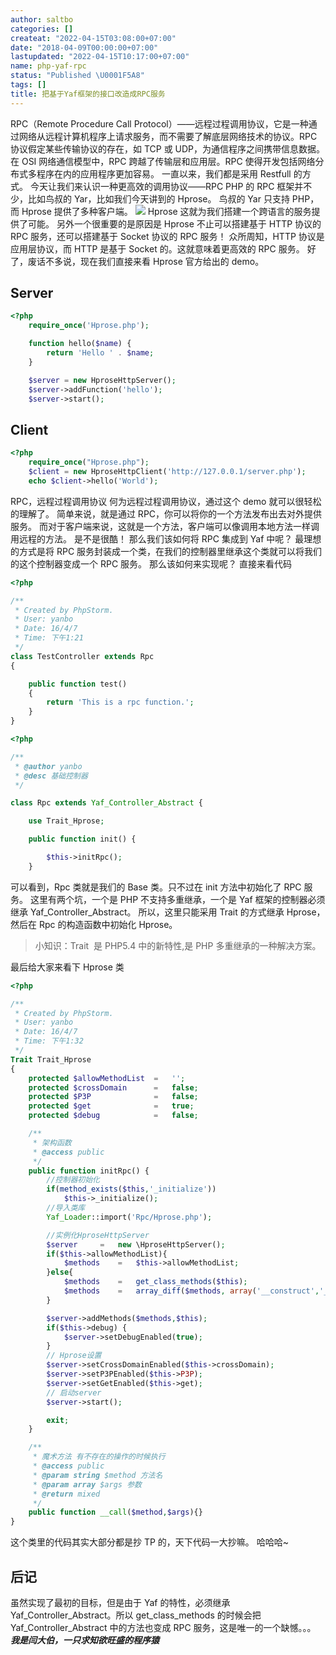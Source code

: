```yaml
---
author: saltbo
categories: []
createat: "2022-04-15T03:08:00+07:00"
date: "2018-04-09T00:00:00+07:00"
lastupdated: "2022-04-15T10:17:00+07:00"
name: php-yaf-rpc
status: "Published \U0001F5A8"
tags: []
title: 把基于Yaf框架的接口改造成RPC服务
---
```


RPC（Remote Procedure Call Protocol）——远程过程调用协议，它是一种通过网络从远程计算机程序上请求服务，而不需要了解底层网络技术的协议。RPC 协议假定某些传输协议的存在，如 TCP 或 UDP，为通信程序之间携带信息数据。在 OSI 网络通信模型中，RPC 跨越了传输层和应用层。RPC 使得开发包括网络分布式多程序在内的应用程序更加容易。
一直以来，我们都是采用 Restfull 的方式。
今天让我们来认识一种更高效的调用协议——RPC
PHP 的 RPC 框架并不少，比如鸟叔的 Yar，比如我们今天讲到的 Hprose。
鸟叔的 Yar 只支持 PHP，而 Hprose 提供了多种客户端。
![](/images/posts/php-yaf-rpc/static.saltbo.cn_1240-20200731233943992.png)
Hprose
这就为我们搭建一个跨语言的服务提供了可能。
另外一个很重要的是原因是 Hprose 不止可以搭建基于 HTTP 协议的 RPC 服务，还可以搭建基于 Socket 协议的 RPC 服务！
众所周知，HTTP 协议是应用层协议，而 HTTP 是基于 Socket 的。这就意味着更高效的 RPC 服务。
好了，废话不多说，现在我们直接来看 Hprose 官方给出的 demo。

## Server

```php
<?php
    require_once('Hprose.php');

    function hello($name) {
        return 'Hello ' . $name;
    }

    $server = new HproseHttpServer();
    $server->addFunction('hello');
    $server->start();
```

## Client

```php
<?php
    require_once("Hprose.php");
    $client = new HproseHttpClient('http://127.0.0.1/server.php');
    echo $client->hello('World');
```

RPC，远程过程调用协议
何为远程过程调用协议，通过这个 demo 就可以很轻松的理解了。
简单来说，就是通过 RPC，你可以将你的一个方法发布出去对外提供服务。
而对于客户端来说，这就是一个方法，客户端可以像调用本地方法一样调用远程的方法。
是不是很酷！
那么我们该如何将 RPC 集成到 Yaf 中呢？
最理想的方式是将 RPC 服务封装成一个类，在我们的控制器里继承这个类就可以将我们的这个控制器变成一个 RPC 服务。
那么该如何来实现呢？
直接来看代码

```php
<?php

/**
 * Created by PhpStorm.
 * User: yanbo
 * Date: 16/4/7
 * Time: 下午1:21
 */
class TestController extends Rpc
{

    public function test()
    {
        return 'This is a rpc function.';
    }
}
```

```php
<?php

/**
 * @author yanbo
 * @desc 基础控制器
 */

class Rpc extends Yaf_Controller_Abstract {

    use Trait_Hprose;

    public function init() {

        $this->initRpc();
    }
```

可以看到，Rpc 类就是我们的 Base 类。只不过在 init 方法中初始化了 RPC 服务。
这里有两个坑，一个是 PHP 不支持多重继承，一个是 Yaf 框架的控制器必须继承 Yaf_Controller_Abstract。
所以，这里只能采用 Trait 的方式继承 Hprose，然后在 Rpc 的构造函数中初始化 Hprose。

> 小知识：Trait  是 PHP5.4 中的新特性,是 PHP 多重继承的一种解决方案。

最后给大家来看下 Hprose 类

```php
<?php

/**
 * Created by PhpStorm.
 * User: yanbo
 * Date: 16/4/7
 * Time: 下午1:32
 */
Trait Trait_Hprose
{
    protected $allowMethodList  =   '';
    protected $crossDomain      =   false;
    protected $P3P              =   false;
    protected $get              =   true;
    protected $debug            =   false;

    /**
     * 架构函数
     * @access public
     */
    public function initRpc() {
        //控制器初始化
        if(method_exists($this,'_initialize'))
            $this->_initialize();
        //导入类库
        Yaf_Loader::import('Rpc/Hprose.php');

        //实例化HproseHttpServer
        $server     =   new \HproseHttpServer();
        if($this->allowMethodList){
            $methods    =   $this->allowMethodList;
        }else{
            $methods    =   get_class_methods($this);
            $methods    =   array_diff($methods, array('__construct','__call','_initialize', '__destruct', 'init', 'indexAction'));
        }

        $server->addMethods($methods,$this);
        if($this->debug) {
            $server->setDebugEnabled(true);
        }
        // Hprose设置
        $server->setCrossDomainEnabled($this->crossDomain);
        $server->setP3PEnabled($this->P3P);
        $server->setGetEnabled($this->get);
        // 启动server
        $server->start();

        exit;
    }

    /**
     * 魔术方法 有不存在的操作的时候执行
     * @access public
     * @param string $method 方法名
     * @param array $args 参数
     * @return mixed
     */
    public function __call($method,$args){}
}
```

这个类里的代码其实大部分都是抄 TP 的，天下代码一大抄嘛。
哈哈哈~

## 后记

虽然实现了最初的目标，但是由于 Yaf 的特性，必须继承 Yaf_Controller_Abstract。所以 get_class_methods 的时候会把 Yaf_Controller_Abstract 中的方法也变成 RPC 服务，这是唯一的一个缺憾。。。
**_我是闫大伯，一只求知欲旺盛的程序猿_**
